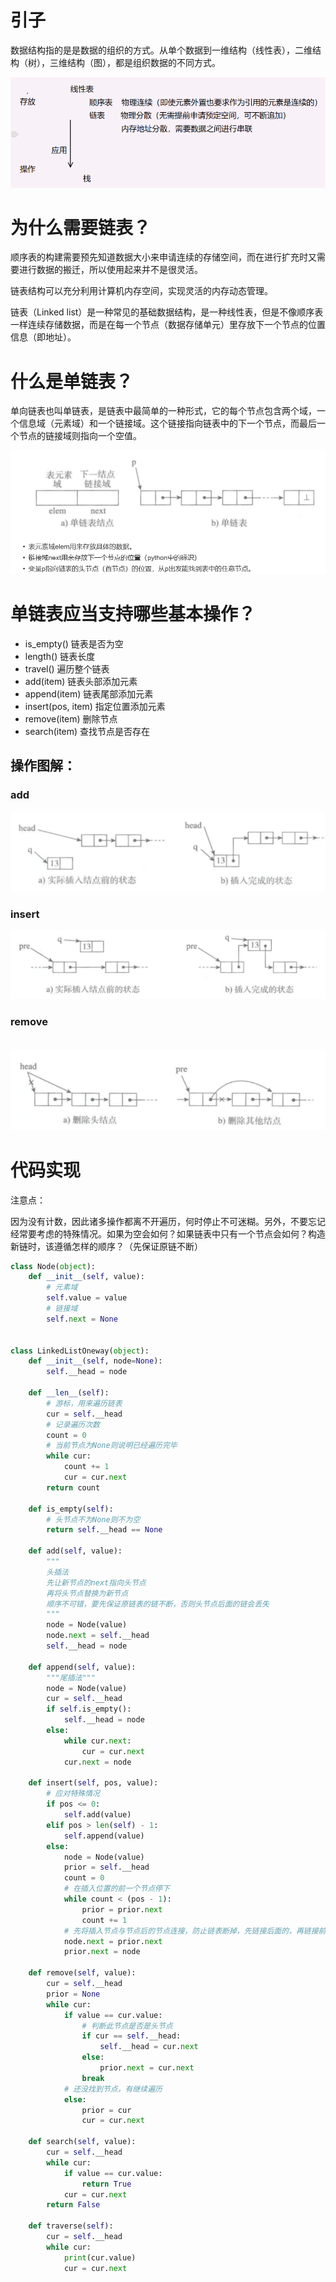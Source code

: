 # 引子

数据结构指的是是数据的组织的方式。从单个数据到一维结构（线性表），二维结构（树），三维结构（图），都是组织数据的不同方式。

![](img/1190058-20180426204051419-1331493657.png)

# 为什么需要链表？　　

顺序表的构建需要预先知道数据大小来申请连续的存储空间，而在进行扩充时又需要进行数据的搬迁，所以使用起来并不是很灵活。

链表结构可以充分利用计算机内存空间，实现灵活的内存动态管理。

链表（Linked list）是一种常见的基础数据结构，是一种线性表，但是不像顺序表一样连续存储数据，而是在每一个节点（数据存储单元）里存放下一个节点的位置信息（即地址）。

# 什么是单链表？

单向链表也叫单链表，是链表中最简单的一种形式，它的每个节点包含两个域，一个信息域（元素域）和一个链接域。这个链接指向链表中的下一个节点，而最后一个节点的链接域则指向一个空值。   

![](img/1190058-20180426204310891-843682943.png)

# 单链表应当支持哪些基本操作？

- is_empty() 链表是否为空
- length() 链表长度
- travel() 遍历整个链表
- add(item) 链表头部添加元素
- append(item) 链表尾部添加元素
- insert(pos, item) 指定位置添加元素
- remove(item) 删除节点
- search(item) 查找节点是否存在 

## 操作图解：

### add

![](img/1190058-20180426204513272-1180506437.png)

### insert

![img](img/1190058-20180426204559990-1624714826.png)

### remove

　![img](img/1190058-20180426204621653-292463939.png)

# 代码实现

注意点：

因为没有计数，因此诸多操作都离不开遍历，何时停止不可迷糊。另外，不要忘记经常要考虑的特殊情况。如果为空会如何？如果链表中只有一个节点会如何？构造新链时，该遵循怎样的顺序？（先保证原链不断）

```python
class Node(object):
    def __init__(self, value):
        # 元素域
        self.value = value
        # 链接域
        self.next = None


class LinkedListOneway(object):
    def __init__(self, node=None):
        self.__head = node

    def __len__(self):
        # 游标，用来遍历链表
        cur = self.__head
        # 记录遍历次数
        count = 0
        # 当前节点为None则说明已经遍历完毕
        while cur:
            count += 1
            cur = cur.next
        return count

    def is_empty(self):
        # 头节点不为None则不为空
        return self.__head == None

    def add(self, value):
        """
        头插法
        先让新节点的next指向头节点
        再将头节点替换为新节点
        顺序不可错，要先保证原链表的链不断，否则头节点后面的链会丢失
        """
        node = Node(value)
        node.next = self.__head
        self.__head = node

    def append(self, value):
        """尾插法"""
        node = Node(value)
        cur = self.__head
        if self.is_empty():
            self.__head = node
        else:
            while cur.next:
                cur = cur.next
            cur.next = node

    def insert(self, pos, value):
        # 应对特殊情况
        if pos <= 0:
            self.add(value)
        elif pos > len(self) - 1:
            self.append(value)
        else:
            node = Node(value)
            prior = self.__head
            count = 0
            # 在插入位置的前一个节点停下
            while count < (pos - 1):
                prior = prior.next
                count += 1
            # 先将插入节点与节点后的节点连接，防止链表断掉，先链接后面的，再链接前面的
            node.next = prior.next
            prior.next = node

    def remove(self, value):
        cur = self.__head
        prior = None
        while cur:
            if value == cur.value:
                # 判断此节点是否是头节点
                if cur == self.__head:
                    self.__head = cur.next
                else:
                    prior.next = cur.next
                break
            # 还没找到节点，有继续遍历
            else:
                prior = cur
                cur = cur.next

    def search(self, value):
        cur = self.__head
        while cur:
            if value == cur.value:
                return True
            cur = cur.next
        return False

    def traverse(self):
        cur = self.__head
        while cur:
            print(cur.value)
            cur = cur.next
```

